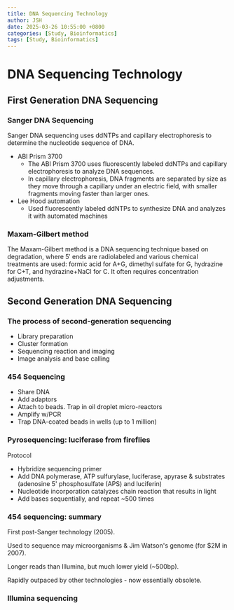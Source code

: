 ```yaml
---
title: DNA Sequencing Technology
author: JSH
date: 2025-03-26 10:55:00 +0800
categories: [Study, Bioinformatics]
tags: [Study, Bioinformatics]
---
```


# DNA Sequencing Technology

## First Generation DNA Sequencing

### Sanger DNA Sequencing
Sanger DNA sequencing uses ddNTPs and capillary electrophoresis to determine the nucleotide sequence of DNA.
* ABI Prism 3700
  * The ABI Prism 3700 uses fluorescently labeled ddNTPs and capillary electrophoresis to analyze DNA sequences.
  * In capillary electrophoresis, DNA fragments are separated by size as they move through a capillary under an electric field, with smaller fragments moving faster than larger ones.
* Lee Hood automation
  * Used fluorescently labeled ddNTPs to synthesize DNA and analyzes it with automated machines

### Maxam-Gilbert method
The Maxam-Gilbert method is a DNA sequencing technique based on degradation, where 5′ ends are radiolabeled and various chemical treatments are used: formic acid for A+G, dimethyl sulfate for G, hydrazine for C+T, and hydrazine+NaCl for C.
It often requires concentration adjustments.

## Second Generation DNA Sequencing

### The process of second-generation sequencing
* Library preparation
* Cluster formation
* Sequencing reaction and imaging
* Image analysis and base calling

### 454 Sequencing
* Share DNA
* Add adaptors
* Attach to beads. Trap in oil droplet micro-reactors
* Amplify w/PCR
* Trap DNA-coated beads in wells (up to 1 million)

### Pyrosequencing: luciferase from fireflies
Protocol
* Hybridize sequencing primer
* Add DNA polymerase, ATP sulfurylase, luciferase, apyrase & substrates (adenosine 5' phosphosulfate (APS) and luciferin)
* Nucleotide incorporation catalyzes chain reaction that results in light
* Add bases sequentially, and repeat ~500 times

### 454 sequencing: summary
First post-Sanger technology (2005).

Used to sequence may microorganisms & Jim Watson's genome (for $2M in 2007).

Longer reads than Illumina, but much lower yield (~500bp).

Rapidly outpaced by other technologies - now essentially obsolete.

### Illumina sequencing



